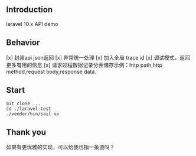 ## Introduction
laravel 10.x API demo

## Behavior
[x] 封装api json返回
[x] 异常统一处理
[x] 加入全局 trace id
[x] 调试模式，返回更多有用的信息
[x] 请求过程数据记录分表储存示例：http path,http method,request body,response data.

## Start
````
git clone ...
cd ./laravel-test
./vendor/bin/sail up
````
## Thank you
如果有更优雅的实现，可以给我也指一条道吗？

